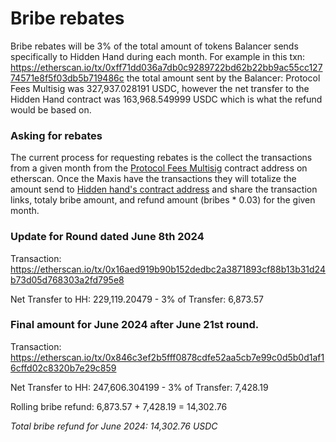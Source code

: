 # Bribe rebates 

Bribe rebates will be 3% of the total amount of tokens Balancer sends specifically to Hidden Hand during each month. For example in this txn: https://etherscan.io/tx/0xff71dd036a7db0c9289722bd62b22bb9ac55cc12774571e8f5f03db5b719486c the total amount sent by the Balancer: Protocol Fees Multisig was 327,937.028191 USDC, however the net transfer to the Hidden Hand contract was 163,968.549999 USDC which is what the refund would be based on. 

### Asking for rebates    

The current process for requesting rebates is the collect the transactions from a given month from the [Protocol Fees Multisig](https://etherscan.io/address/0x7c68c42de679ffb0f16216154c996c354cf1161b) contract address on etherscan. Once the Maxis have the transactions they will totalize the amount send to [Hidden hand's contract address](https://etherscan.io/address/0xe00fe722e5be7ad45b1a16066e431e47df476cec#readContract) and share the transaction links, totaly bribe amount, and refund amount (bribes * 0.03) for the given month.

### Update for Round dated June 8th 2024

Transaction: https://etherscan.io/tx/0x16aed919b90b152dedbc2a3871893cf88b13b31d24b73d05d768303a2fd795e8

Net Transfer to HH: 229,119.20479 - 3% of Transfer: 6,873.57

### Final amount for June 2024 after June 21st round.

Transaction: https://etherscan.io/tx/0x846c3ef2b5fff0878cdfe52aa5cb7e99c0d5b0d1af16cffd02c8320b7e29c859

Net Transfer to HH: 247,606.304199 - 3% of Transfer: 7,428.19

Rolling bribe refund: 6,873.57 + 7,428.19 = 14,302.76

*Total bribe refund for June 2024: 14,302.76 USDC*